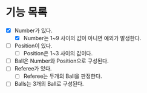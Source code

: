 # 기능 목록
- [x] Number가 있다.
  - [x] Number는 1~9 사이의 값이 아니면 예외가 발생한다.
- [ ] Position이 있다.
  - [ ] Position은 1~3 사이의 값이다.
- [ ] Ball은 Number와 Position으로 구성된다.
- [ ] Referee가 있다.
  - [ ] Referee는 두개의 Ball을 판정한다.
- [ ] Balls는 3개의 Ball로 구성된다.